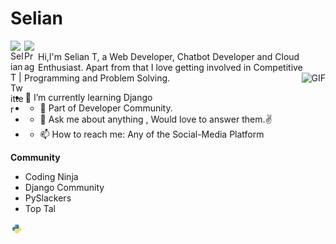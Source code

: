 

# Selian

<a href="https://twitter.com/selian">
  
  <img align="left" alt="Selian T | Twitter" width="22px" src="https://cdn.jsdelivr.net/npm/simple-icons@v3/icons/twitter.svg" />
</a>


<a href="https://www.linkedin.com/in/Selian/">
<img align="left" alt=" Prag" width="22px" src="https://cdn.jsdelivr.net/npm/simple-icons@v3/icons/linkedin.svg" />
</a><br>
Hi,I'm Selian T, a Web Developer, Chatbot Developer and Cloud Enthusiast. Apart from that I love getting involved in Competitive Programming and Problem Solving.

<img align="right" alt="GIF" src="https://media.giphy.com/media/USV0ym3bVWQJJmNu3N/giphy.gif" />



- 🌱 I’m currently learning Django
- - 👯 Part of Developer Community.
- - 💬 Ask me about anything , Would love to answer them.✌
- - 📫 How to reach me: Any of the Social-Media Platform 

**Community**
- Coding Ninja
- Django Community
- PySlackers
- Top Tal


<code><img height="20" src="https://raw.githubusercontent.com/github/explore/80688e429a7d4ef2fca1e82350fe8e3517d3494d/topics/python/python.png"></code>




